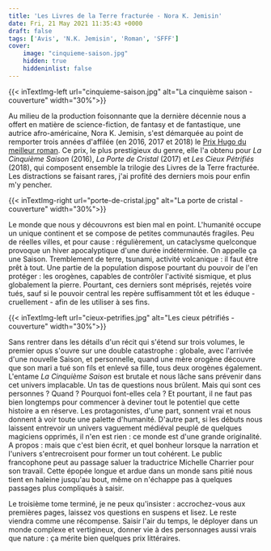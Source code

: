 ```yaml
---
title: 'Les Livres de la Terre fracturée - Nora K. Jemisin'
date: Fri, 21 May 2021 11:35:43 +0000
draft: false
tags: ['Avis', 'N.K. Jemisin', 'Roman', 'SFFF']
cover: 
    image: "cinquieme-saison.jpg"
    hidden: true
    hiddeninlist: false
---
```


{{< inTextImg-left url="cinquieme-saison.jpg" alt="La cinquième saison - couverture" width="30%">}} 

Au milieu de la production foisonnante que la dernière décennie nous a offert en matière de science-fiction, de fantasy et de fantastique, une autrice afro-américaine, Nora K. Jemisin, s'est démarquée au point de remporter trois années d'affilée (en 2016, 2017 et 2018) le [Prix Hugo du meilleur roman](https://fr.wikipedia.org/wiki/Prix_Hugo_du_meilleur_roman). Ce prix, le plus prestigieux du genre, elle l'a obtenu pour _La Cinquième Saison_ (2016), _La Porte de Cristal_ (2017) et _Les Cieux Pétrifiés_ (2018), qui composent ensemble la trilogie des Livres de la Terre fracturée. Les distractions se faisant rares, j'ai profité des derniers mois pour enfin m'y pencher.

{{< inTextImg-right url="porte-de-cristal.jpg" alt="La porte de cristal - couverture" width="30%">}} 

Le monde que nous y découvrons est bien mal en point. L'humanité occupe un unique continent et se compose de petites communautés fragiles. Peu de réelles villes, et pour cause : régulièrement, un cataclysme quelconque provoque un hiver apocalyptique d'une durée indéterminée. On appelle ça une Saison. Tremblement de terre, tsunami, activité volcanique : il faut être prêt à tout. Une partie de la population dispose pourtant du pouvoir de l'en protéger : les orogènes, capables de contrôler l'activité sismique, et plus globalement la pierre. Pourtant, ces derniers sont méprisés, rejetés voire tués, sauf si le pouvoir central les repère suffisamment tôt et les éduque - cruellement - afin de les utiliser à ses fins.

{{< inTextImg-left url="cieux-petrifies.jpg" alt="Les cieux pétrifiés - couverture" width="30%">}} 

Sans rentrer dans les détails d'un récit qui s'étend sur trois volumes, le premier opus s'ouvre sur une double catastrophe : globale, avec l'arrivée d'une nouvelle Saison, et personnelle, quand une mère orogène découvre que son mari a tué son fils et enlevé sa fille, tous deux orogènes également. L'entame _La Cinquième Saison_ est brutale et nous lâche sans prévenir dans cet univers implacable. Un tas de questions nous brûlent. Mais qui sont ces personnes ? Quand ? Pourquoi font-elles cela ? Et pourtant, il ne faut pas bien longtemps pour commencer à deviner tout le potentiel que cette histoire a en réserve. Les protagonistes, d'une part, sonnent vrai et nous donnent à voir toute une palette d'humanité. D'autre part, si les débuts nous laissent entrevoir un univers vaguement médiéval peuplé de quelques magiciens opprimés, il n'en est rien : ce monde est d'une grande originalité. A propos : mais que c'est bien écrit, et quel bonheur lorsque la narration et l'univers s'entrecroisent pour former un tout cohérent. Le public francophone peut au passage saluer la traductrice Michelle Charrier pour son travail. Cette épopée longue et ardue dans un monde sans pitié nous tient en haleine jusqu'au bout, même on n'échappe pas à quelques passages plus compliqués à saisir.

Le troisième tome terminé, je ne peux qu'insister : accrochez-vous aux premières pages, laissez vos questions en suspens et lisez. Le reste viendra comme une récompense. Saisir l'air du temps, le déployer dans un monde complexe et vertigineux, donner vie à des personnages aussi vrais que nature : ça mérite bien quelques prix littéraires.